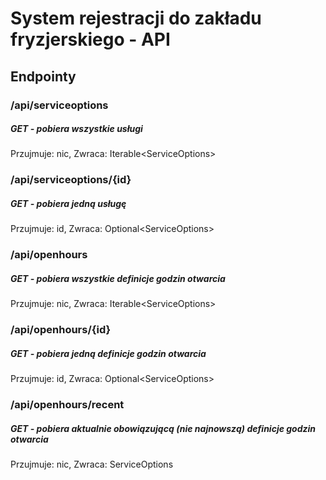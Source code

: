 # System rejestracji do zakładu fryzjerskiego - API

## Endpointy 

### /api/serviceoptions
##### GET - pobiera wszystkie usługi
Przujmuje: nic,
Zwraca: Iterable\<ServiceOptions>
### /api/serviceoptions/{id} 
##### GET - pobiera jedną usługę
Przujmuje: id, Zwraca: Optional\<ServiceOptions>

### /api/openhours
##### GET - pobiera wszystkie definicje godzin otwarcia
Przujmuje: nic, Zwraca: Iterable\<ServiceOptions>
### /api/openhours/{id}
##### GET - pobiera jedną definicje godzin otwarcia
Przujmuje: id, Zwraca: Optional\<ServiceOptions>
### /api/openhours/recent
##### GET - pobiera aktualnie obowiązującą (nie najnowszą) definicje godzin otwarcia
Przujmuje: nic, Zwraca: ServiceOptions